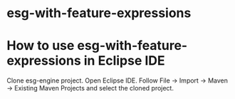 # esg-with-feature-expressions

# How to use esg-with-feature-expressions in Eclipse IDE

Clone esg-engine project. 
Open Eclipse IDE. 
Follow File -> Import -> Maven -> Existing Maven Projects and select the cloned project. 

